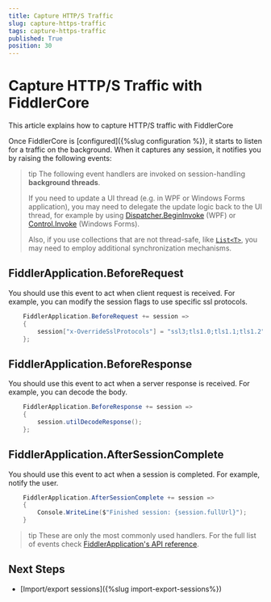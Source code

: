 ```yaml
---
title: Capture HTTP/S Traffic
slug: capture-https-traffic
tags: capture-https-traffic
published: True
position: 30
---
```


# Capture HTTP/S Traffic with FiddlerCore

This article explains how to capture HTTP/S traffic with FiddlerCore

Once FiddlerCore is [configured]({%slug configuration %}), it starts to listen for a traffic on the background. When it captures any session, it notifies you by raising the following events:

>tip The following event handlers are invoked on session-handling **background threads**. 
>
>If you need to update a UI thread (e.g. in WPF or Windows Forms application), you may need to delegate the update logic back to the UI thread, for example by using [Dispatcher.BeginInvoke](https://docs.microsoft.com/en-us/dotnet/api/system.windows.threading.dispatcher.begininvoke) (WPF) or [Control.Invoke](https://docs.microsoft.com/en-us/dotnet/api/system.windows.forms.control.invoke) (Windows Forms).
>
>Also, if you use collections that are not thread-safe, like [`List<T>`](https://docs.microsoft.com/en-us/dotnet/api/system.collections.generic.list-1), you may need to employ additional synchronization mechanisms.

## FiddlerApplication.BeforeRequest
You should use this event to act when client request is received. For example, you can modify the session flags to use specific ssl protocols.
```c#
    FiddlerApplication.BeforeRequest += session => 
    {
        session["x-OverrideSslProtocols"] = "ssl3;tls1.0;tls1.1;tls1.2";
    };
```

## FiddlerApplication.BeforeResponse

You should use this event to act when a server response is received. For example, you can decode the body.
```c#
    FiddlerApplication.BeforeResponse += session => 
    {
        session.utilDecodeResponse(); 
    };
```
## FiddlerApplication.AfterSessionComplete

You should use this event to act when a session is completed. For example, notify the user.
```c#
    FiddlerApplication.AfterSessionComplete += session => 
    {
        Console.WriteLine($"Finished session: {session.fullUrl}");
    }
```
>tip These are only the most commonly used handlers. For the full list of events check [FiddlerApplication's API reference](/api/fiddler.fiddlerapplication).

## Next Steps

- [Import/export sessions]({%slug import-export-sessions%})
